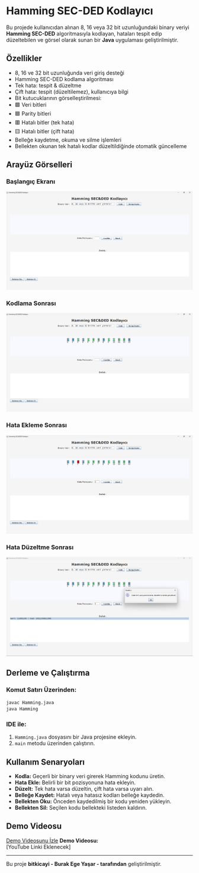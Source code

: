 # Hamming SEC-DED Kodlayıcı

Bu projede kullanıcıdan alınan 8, 16 veya 32 bit uzunluğundaki binary veriyi **Hamming SEC-DED** algoritmasıyla kodlayan, hataları tespit edip düzeltebilen ve görsel olarak sunan bir **Java** uygulaması geliştirilmiştir.

## Özellikler

- 8, 16 ve 32 bit uzunluğunda veri giriş desteği
- Hamming SEC-DED kodlama algoritması
- Tek hata: tespit & düzeltme
- Çift hata: tespit (düzeltilemez), kullanıcıya bilgi
- Bit kutucuklarının görselleştirilmesi:
- 🟩 Veri bitleri
- 🟦 Parity bitleri
- 🟥 Hatalı bitler (tek hata)
- 🟨 Hatalı bitler (çift hata)
- Belleğe kaydetme, okuma ve silme işlemleri
- Bellekten okunan tek hatalı kodlar düzeltildiğinde otomatik güncelleme

## Arayüz Görselleri

### Başlangıç Ekranı

![Baslangic](./Screenshots/Baslangic_ekrani.png)

### Kodlama Sonrası

![Kodlama](./Screenshots/Kodlama_sonrasi.png)

### Hata Ekleme Sonrası

![Hata](./Screenshots/hata.png)

### Hata Düzeltme Sonrası

![Duzeltme](./Screenshots/duzeltme.png)

## Derleme ve Çalıştırma

### Komut Satırı Üzerinden:

```bash
javac Hamming.java
java Hamming
```

### IDE ile:

1. `Hamming.java` dosyasını bir Java projesine ekleyin.
2. `main` metodu üzerinden çalıştırın.

## Kullanım Senaryoları

- **Kodla:** Geçerli bir binary veri girerek Hamming kodunu üretin.
- **Hata Ekle:** Belirli bir bit pozisyonuna hata ekleyin.
- **Düzelt:** Tek hata varsa düzeltin, çift hata varsa uyarı alın.
- **Belleğe Kaydet:** Hatalı veya hatasız kodları belleğe kaydedin.
- **Bellekten Oku:** Önceden kaydedilmiş bir kodu yeniden yükleyin.
- **Bellekten Sil:** Seçilen kodu bellekteki listeden kaldırın.

## Demo Videosu
[Demo Videosunu İzle](https://youtu.be/UJ86U3CJGUg?si=xuHMohJ_QUXqYSnz)
**Demo Videosu:**  
[YouTube Linki Eklenecek]

---

Bu proje **bitkicayi - Burak Ege Yaşar - tarafından** geliştirilmiştir.
